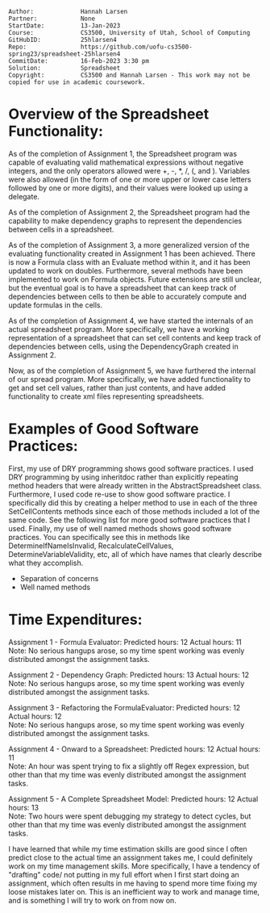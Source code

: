 ```
Author:				Hannah Larsen
Partner:			None
StartDate:			13-Jan-2023
Course:				CS3500, University of Utah, School of Computing
GitHubID:			25hlarsen4
Repo:				https://github.com/uofu-cs3500-spring23/spreadsheet-25hlarsen4
CommitDate:			16-Feb-2023 3:30 pm
Solution:			Spreadsheet
Copyright:			CS3500 and Hannah Larsen - This work may not be copied for use in academic coursework.
```


# Overview of the Spreadsheet Functionality:

As of the completion of Assignment 1, the Spreadsheet program was capable of evaluating valid mathematical 
expressions without negative integers, and the only operators allowed were +, -, *, /, (, and ).
Variables were also allowed (in the form of one or more upper or lower case letters followed by one or more digits), 
and their values were looked up using a delegate. 

As of the completion of Assignment 2, the Spreadsheet program had the capability to make dependency graphs to represent 
the dependencies between cells in a spreadsheet.

As of the completion of Assignment 3, a more generalized version of the evaluating functionality created in 
Assignment 1 has been achieved. There is now a Formula class with an Evaluate method within it, and it has been updated 
to work on doubles. Furthermore, several methods have been implemented to work on Formula objects.
Future extensions are still unclear, but the eventual goal is to have a spreadsheet that can keep track of dependencies
between cells to then be able to accurately compute and update formulas in the cells.

As of the completion of Assignment 4, we have started the internals of an actual spreadsheet program. More specifically,
we have a working representation of a spreadsheet that can set cell contents and keep track of dependencies between cells, 
using the DependencyGraph created in Assignment 2.

Now, as of the completion of Assignment 5, we have furthered the internal of our spread program. More specifically, we have
added functionality to get and set cell values, rather than just contents, and have added functionality to create xml files
representing spreadsheets.

# Examples of Good Software Practices:

First, my use of DRY programming shows good software practices. I used DRY programming by using inheritdoc rather than explicitly
repeating method headers that were already written in the AbstractSpreadsheet class.
Furthermore, I used code re-use to show good software practice. I specifically did this by creating a helper method to use in 
each of the three SetCellContents methods since each of those methods included a lot of the same code.
See the following list for more good software practices that I used.
Finally, my use of well named methods shows good software practices. You can specifically see this in methods like
DetermineIfNameIsInvalid, RecalculateCellValues, DetermineVariableValidity, etc, all of which have names that clearly
describe what they accomplish.

- Separation of concerns
- Well named methods

# Time Expenditures:

Assignment 1 - Formula Evaluator:   	Predicted hours: 12  	   Actual hours: 11\
Note: No serious hangups arose, so my time spent working was evenly distributed amongst the assignment tasks.

Assignment 2 - Dependency Graph:		Predicted hours: 13		   Actual hours: 12\
Note: No serious hangups arose, so my time spent working was evenly distributed amongst the assignment tasks.

Assignment 3 - Refactoring the FormulaEvaluator:		Predicted hours: 12		   Actual hours: 12\
Note: No serious hangups arose, so my time spent working was evenly distributed amongst the assignment tasks.

Assignment 4 - Onward to a Spreadsheet:		Predicted hours: 12		   Actual hours: 11\
Note: An hour was spent trying to fix a slightly off Regex expression, but other than that my time was evenly
distributed amongst the assignment tasks.

Assignment 5 - A Complete Spreadsheet Model:		Predicted hours: 12		   Actual hours: 13\
Note: Two hours were spent debugging my strategy to detect cycles, but other than that my time was evenly
distributed amongst the assignment tasks.

I have learned that while my time estimation skills are good since I often predict close to the actual time an 
assignment takes me, I could definitely work on my time management skills. More specifically, I have a tendency
of "drafting" code/ not putting in my full effort when I first start doing an assignment, which often results
in me having to spend more time fixing my loose mistakes later on. This is an inefficient way to work and manage
time, and is something I will try to work on from now on.
